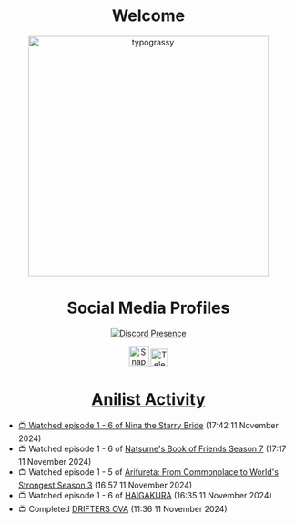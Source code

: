 <div align="center">

# Welcome
<a href="https://github.com/kawarimidoll/typograssy">
    <img alt="typograssy" src="https://typograssy.deno.dev/api?text=%E3%82%88%E3%81%86%E3%81%93%E3%81%9D%E3%81%BF%E3%81%AA%E3%81%95%E3%82%93%20-%20Sheby--&&l0=none&l1=82d9d0&l2=027353&l3=038c4c&l4=01402e&bg=none&frame=none&speed=100&comment=" width="421.99">
</a>

</div>

<div align="center">

# Social Media Profiles

[![Discord Presence](https://lanyard.cnrad.dev/api/612532963938271232)](https://discord.com/users/612532963938271232)


<a href="https://www.snapchat.com/add/a.sheby" title="Snapchat Profile">
    <img src="https://www.freepnglogos.com/uploads/snapchat-logo-png-0.png" width="35" alt="Snapchat Logo" />


<a href="https://t.me/ASheby" title="Telegram Profile">
    <img src="https://www.freepnglogos.com/uploads/telegram-logo-png-0.png" width="30" alt="Telegram Logo" />


</div>

<div align="center">

# Anilist Activity

</div>

<!-- ANILIST_ACTIVITY:start -->

-   📺 Watched episode 1 - 6 of [Nina the Starry Bride](https://anilist.co/anime/171038) (17:42 11 November 2024)
-   📺 Watched episode 1 - 6 of [Natsume's Book of Friends Season 7](https://anilist.co/anime/166611) (17:17 11 November 2024)
-   📺 Watched episode 1 - 5 of [Arifureta: From Commonplace to World's Strongest Season 3](https://anilist.co/anime/154473) (16:57 11 November 2024)
-   📺 Watched episode 1 - 6 of [HAIGAKURA](https://anilist.co/anime/168537) (16:35 11 November 2024)
-   📺 Completed [DRIFTERS OVA](https://anilist.co/anime/97988) (11:36 11 November 2024)

<!-- ANILIST_ACTIVITY:end -->

